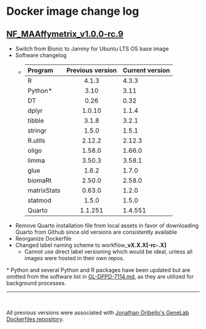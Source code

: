 # Docker image change log
 
## [NF_MAAffymetrix_v1.0.0-rc.9](https://github.com/torres-alexis/gl_dockerfiles/releases/tag/NF_MAAffymetrix_v1.0.0-rc.9)
- Switch from Bionic to Jammy for Ubuntu LTS OS base image
- Software changelog
    - |Program|Previous version|Current version|
        |:----|:--------------:|:--------------|
        |R|4.1.3|4.3.3|
        |Python*|3.10|3.11|
        |DT|0.26|0.32|
        |dplyr|1.0.10|1.1.4|
        |tibble|3.1.8|3.2.1|
        |stringr|1.5.0|1.5.1|
        |R.utils|2.12.2|2.12.3|
        |oligo|1.58.0|1.66.0|
        |limma|3.50.3|3.58.1|
        |glue|1.6.2|1.7.0|
        |biomaRt|2.50.0|2.58.0|
        |matrixStats|0.63.0|1.2.0|
        |statmod|1.5.0|1.5.0|
        |Quarto|1.1.251|1.4.551|
- Remove Quarto installation file from local assets in favor of downloading Quarto from Github since old versions are consistently available
- Reorganize Dockerfile
- Changed label naming scheme to workflow_**vX.X.X[-rc-.X]**
    - Cannot use direct label versioning which would be ideal, unless all images were hosted in their own repos. 

\* Python and several Python and R packages have been updated but are omitted from the software list in [GL-DPPD-7114.md](https://github.com/nasa/GeneLab_Data_Processing/blob/master/Microarray/Affymetrix/Pipeline_GL-DPPD-7114_Versions/GL-DPPD-7114.md), as they are utilized for background processes.
<br> 

---

<br> 

All previous versions were associated with [Jonathan Oribello's GeneLab Dockerfiles repository](https://github.com/J-81/gl_dockerfiles). 

